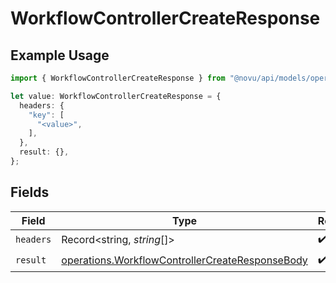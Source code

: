 # WorkflowControllerCreateResponse

## Example Usage

```typescript
import { WorkflowControllerCreateResponse } from "@novu/api/models/operations";

let value: WorkflowControllerCreateResponse = {
  headers: {
    "key": [
      "<value>",
    ],
  },
  result: {},
};
```

## Fields

| Field                                                                                                              | Type                                                                                                               | Required                                                                                                           | Description                                                                                                        |
| ------------------------------------------------------------------------------------------------------------------ | ------------------------------------------------------------------------------------------------------------------ | ------------------------------------------------------------------------------------------------------------------ | ------------------------------------------------------------------------------------------------------------------ |
| `headers`                                                                                                          | Record<string, *string*[]>                                                                                         | :heavy_check_mark:                                                                                                 | N/A                                                                                                                |
| `result`                                                                                                           | [operations.WorkflowControllerCreateResponseBody](../../models/operations/workflowcontrollercreateresponsebody.md) | :heavy_check_mark:                                                                                                 | N/A                                                                                                                |